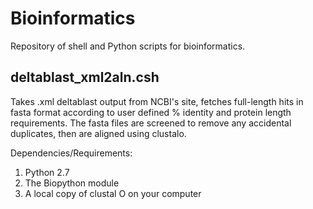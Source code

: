 # Bioinformatics
Repository of shell and Python scripts for bioinformatics.

## deltablast_xml2aln.csh
Takes .xml deltablast output from NCBI's site, fetches full-length hits in fasta format according to user defined % identity and protein length requirements. The fasta files are screened to remove any accidental duplicates, then are aligned using clustalo.

Dependencies/Requirements: 
1) Python 2.7
2) The Biopython module
3) A local copy of clustal O on your computer
